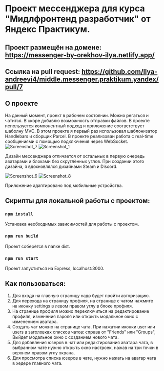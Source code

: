 # Проект мессенджера для курса "Мидлфронтенд разработчик" от Яндекс Практикум.

## Проект размещён на домене: https://messenger-by-orekhov-ilya.netlify.app/

## Ссылка на pull request: https://github.com/Ilya-andreevi4/middle.messenger.praktikum.yandex/pull/7

## О проекте

На данный момент, проект в рабочем состоянии. Можно регаться и чатится. В скоре добавлю возможность отправки файлов. В проекте используется компонентный подход и приложение соответствует шаболну MVC. В этом проекте я первый раз использовал шаблонизатор Handlebars и сборщик Parcel. В проекте реализован работа с real-time сообщениями с помощью подключения через WebSocket.
![Screenshot_7](https://github.com/Ilya-andreevi4/middle.messenger.praktikum.yandex/assets/33191965/0526fa04-231b-4790-aa0e-332b1821661e)
![Screenshot_1](https://github.com/Ilya-andreevi4/middle.messenger.praktikum.yandex/assets/33191965/e656c28b-9f81-41e5-8ce5-349f6e1e1222)

Дизайн мессенджера отличается от остальных в первую очередь аватарами и блоками без скруглённых углов. При создании этого дизайна, я вдохновлялся дизайнами Steam и Discord.

![Screenshot_9](https://github.com/Ilya-andreevi4/middle.messenger.praktikum.yandex/assets/33191965/4d61c4f3-ad60-47ac-a4f7-e7ed7474de0b)
![Screenshot_8](https://github.com/Ilya-andreevi4/middle.messenger.praktikum.yandex/assets/33191965/e1f471c5-d88b-4ab4-b6af-537cc51b6a1a)

Приложение адаптировано под мобильные устройства.

## Скрипты для локальной работы с проектом:

### `npm install`

Установка необходимых зависимостей для работы с проектом.

### `npm run build`

Проект соберётся в папке dist.

### `npm run start`

Проект запуститься на Express, localhost:3000.

## Как пользоваться:

1. Для входа на главную страницу надо будет пройти авторизацию.
2. Для перехода на страницу профиля, на странице с чатом нажмите на иконку settings в левом правом углу в блоке профиля.
3. На странице профиля можно переключиться на редактирование профиля, изменения пароля или открыть модальное окно с изменением аватара.
4. Создать чат можно на странице чата. При нажатии иконки user или users в заголовках списков чатов: справа от "Friends" или "Groups", Выйдет модальное окно с созданием нового чата.
5. Для добавления юзеров в чат или редактирования аватара чата, в выбранном чате нужно открыть окно настроек, нажав на три точки в верхнем правом углу экрана.
6. Для просмотра списка юзеров в чате, нужно нажать на аватар чата в хедере главного чата.
